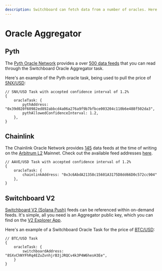 ```yaml
---
description: Switchboard can fetch data from a number of oracles. Here's how to use them.
---
```


# Oracle Aggregator

## Pyth

The [Pyth Oracle Network](https://pyth.network/) provides a over [500 data feeds](https://pyth.network/developers/price-feed-ids) that you can read through the Switchboard Oracle Aggregator task. &#x20;

Here's an example of the Pyth oracle task, being used to pull the price of [SNX/USD](https://pyth.network/price-feeds/crypto-snx-usd):&#x20;

```
// SNX/USD Task with accepted confidence interval of 1.2%
{
    oracleTask: {
        pythAddress: "0x39d020f60982ed892abbcd4a06a276a9f9b7bfbce003204c110b6e488f502da3",
        pythAllowedConfidenceInterval: 1.2,
    },
}
```

## Chainlink

The Chainlink Oracle Network provides [145](https://docs.chain.link/data-feeds/price-feeds/addresses?network=arbitrum\&page=1)  data feeds at the time of writing on the [Arbitrum L2](https://arbitrum.io/) Mainnet. Check out the available feed addresses [here](https://docs.chain.link/data-feeds/price-feeds/addresses?network=ethereum\&page=1).

```
// AAVE/USD Task with accepted confidence interval of 1.2%
{
    oracleTask: {
        chainlinkAddress: "0x3c6AbdA21358c15601A3175D8dd66D0c572cc904"
    },
}
```

## Switchboard V2

[Switchboard V2 (Solana Push)](../../switchboard-v2/) feeds can be referenced within on-demand feeds. It's simple, all you need is an Aggregator public key, which you can find on the [V2 Explorer App](https://app.switchboard.xyz/solana/mainnet).&#x20;

Here's an example of a Switchboard Oracle Task for the price of [BTC/USD](https://app.switchboard.xyz/solana/mainnet/feed/8SXvChNYFhRq4EZuZvnhjrB3jJRQCv4k3P4W6hesH3Ee):

```
// BTC/USD Task
{
    oracleTask: {
        switchboardAddress: "8SXvChNYFhRq4EZuZvnhjrB3jJRQCv4k3P4W6hesH3Ee",
    }
}
```

